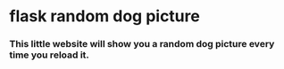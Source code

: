 # flask random dog picture
### This little website will show you a random dog picture every time you reload it.
